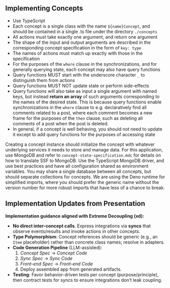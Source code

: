 ## Implementing Concepts

- Use TypeScript
- Each concept is a single class with the name `${name}Concept`, and should be
  contained in a single .ts file under the directory `./concepts`
- All actions must take exactly one argument, and return one argument
- The shape of the input and output arguments are described in the corresponding
  concept specification in the form of `key: type`
- The names of actions must match up exactly with those in the specification
- For the purposes of the `where` clause in the synchronizations, and for
  generally querying state, each concept may also have query functions
- Query functions MUST start with the underscore character `_` to distinguish
  them from actions
- Query functions MUST NOT update state or perform side-effects
- Query functions will also take as input a single argument with named keys, but
  instead **return an array** of such arguments corresponding to the names of
  the desired state. This is because query functions enable synchronizations in
  the `where` clause to e.g. declaratively find all comments related to a post,
  where each comment becomes a new frame for the purposes of the `then` clause,
  such as deleting all comments of a post when the post is deleted.
- In general, if a concept is well behaving, you should not need to update it
  except to add query functions for the purposes of accessing state

Creating a concept instance should initialize the concept with whatever
underlying services it needs to store and manage data. For this application, use
MongoDB and refer to `concept-state-specification.mdc` for details on how to
translate SSF to MongoDB. Use the TypeScript MongoDB driver, and use best
practices and have all configuration shared as environment variables. You may
share a single database between all concepts, but should separate collections
for concepts. We are using the Deno runtime for simplified imports, where you
should prefer the generic name without the version number for more robust
imports that have less of a chance to break.

## Implementation Updates from Presentation

**Implementation guidance aligned with Extreme Decoupling (xd):**

- **No direct inter-concept calls**. Express integrations via **syncs** that observe events/results and invoke actions in other concepts.
- **Type Polymorphism**: Concept references should be generic (e.g., an `Item` placeholder) rather than concrete class names; resolve in adapters.
- **Code Generation Pipeline** (LLM-assisted):
  1. *Concept Spec* → *Concept Code*
  2. *Sync Spec* → *Sync Code*
  3. *Front-end Spec* → *Front-end Code*
  4. Deploy assembled app from generated artifacts.
- **Testing**: Favor behavior-driven tests per concept (purpose/principle), then contract tests for syncs to ensure integrations don’t leak coupling.
